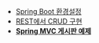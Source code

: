 - [Spring Boot 환경설정](https://devkingdom.tistory.com/103?category=761188)
- [REST에서 CRUD 구현](https://zerodev.tistory.com/44)
- [**Spring MVC 게시판 예제**](https://doublesprogramming.tistory.com/196)
